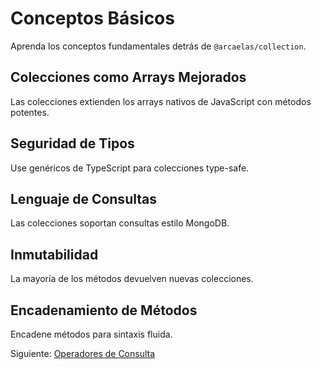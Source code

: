 # Conceptos Básicos

Aprenda los conceptos fundamentales detrás de `@arcaelas/collection`.

## Colecciones como Arrays Mejorados

Las colecciones extienden los arrays nativos de JavaScript con métodos potentes.

## Seguridad de Tipos

Use genéricos de TypeScript para colecciones type-safe.

## Lenguaje de Consultas

Las colecciones soportan consultas estilo MongoDB.

## Inmutabilidad

La mayoría de los métodos devuelven nuevas colecciones.

## Encadenamiento de Métodos

Encadene métodos para sintaxis fluida.

Siguiente: [Operadores de Consulta](query-operators.es.md)
